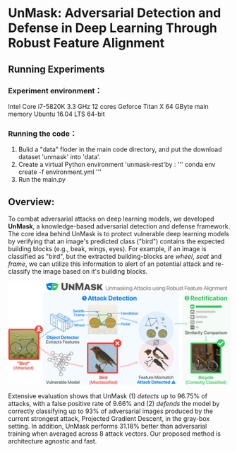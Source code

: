 # UnMask: Adversarial Detection and Defense in Deep Learning Through Robust Feature Alignment

## Running Experiments
### Experiment environment：
Intel Core i7-5820K 3.3 GHz 12 cores
Geforce Titan X
64 GByte main memory
Ubuntu 16.04 LTS 64-bit
### Running the code：
1. Bulid a "data" floder in the main code directory, and put the download dataset 'unmask' into 'data'.
2. Create a virtual Python environment 'unmask-rest'by :
'''
conda env create -f environment.yml
'''
3. Run the main.py



## Overview:

To combat adversarial attacks on deep learning models, we developed **UnMask**, 
a knowledge-based adversarial detection and defense framework. 
The core idea behind UnMask is to protect vulnerable deep learning models by verifying that an image's 
predicted class ("bird") contains the expected building blocks (e.g., beak, wings, eyes). 
For example, if an image is classified as "bird", but the extracted building-blocks are 
*wheel*, *seat* and *frame*, we can utilize this information to alert of an potential attack 
and re-classify the image based on it's building blocks. 

![UnMask Framework](images/unmask.jpg)

Extensive evaluation shows that UnMask (1) *detects* up to 96.75% of attacks, with a false positive rate 
of 9.66% and (2) *defends* the model by correctly classifying up to 93% of adversarial images 
produced by the current strongest attack, Projected Gradient Descent, in the gray-box setting.
In addition, UnMask performs 31.18% better than adversarial training when averaged across 
8 attack vectors. Our proposed method is architecture agnostic and fast.

